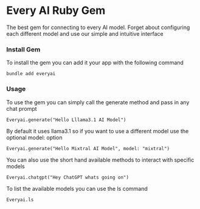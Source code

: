 # Every AI Ruby Gem

The best gem for connecting to every AI model.
Forget about configuring each different model and use our simple and intuitive interface

### Install Gem

To install the gem you can add it your app with the following command

`bundle add everyai`

### Usage

To use the gem you can simply call the generate method and pass in any chat prompt

`Everyai.generate("Hello Lllama3.1 AI Model")`

By default it uses llama3.1 so if you want to use a different model use the optional model: option

`Everyai.generate("Hello Mixtral AI Model", model: "mixtral")`

You can also use the short hand available methods to interact with specific models

`Everyai.chatgpt("Hey ChatGPT whats going on")`

To list the available models you can use the ls command

`Everyai.ls`


